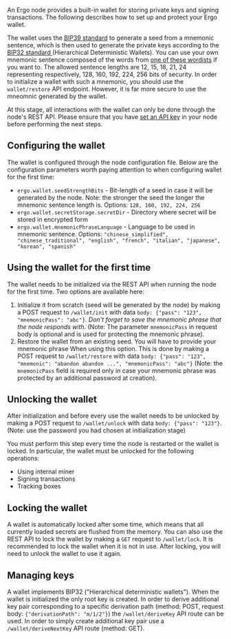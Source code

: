 An Ergo node provides a built-in wallet for storing private keys and signing transactions. The following describes how to set up and protect your Ergo wallet. 

The wallet uses the [BIP39 standard](https://github.com/bitcoin/bips/blob/master/bip-0039.mediawiki) to generate a seed from a mnemonic sentence, which is then used to generate the private keys according to the [BIP32 standard ](https://github.com/bitcoin/bips/blob/master/bip-0032.mediawiki) (Hierarchical Deterministic Wallets). You can use your own mnemonic sentence composed of the words from [one of these wordists](https://github.com/ergoplatform/ergo-wallet/tree/master/src/main/resources/wordlist) if you want to.
The allowed sentence lengths are 12, 15, 18, 21, 24 representing respectively, 128, 160, 192, 224, 256 bits of security. In order to initialize a wallet with such a mnemonic, you should use the `wallet/restore` API endpoint. 
However, it is far more secure to use the mneomnic generated by the wallet.

At this stage, all interactions with the wallet can only be done through the node's REST API. Please ensure that you have [set an API key](https://github.com/ergoplatform/ergo/wiki/Ergo-REST-API#setting-an-api-key) in your node before performing the next steps.

## Configuring the wallet

The wallet is configured through the node configuration file. Below are the configuration parameters worth paying attention to when configuring wallet for the first time:
* `ergo.wallet.seedStrengthBits` - Bit-length of a seed in case it will be generated by the node. Note: the stronger the seed the longer the mnemonic sentence length is. Options: `128, 160, 192, 224, 256`
* `ergo.wallet.secretStorage.secretDir` - Directory where secret will be stored in encrypted form
* `ergo.wallet.mnemonicPhraseLanguage` - Language to be used in mnemonic sentence. Options: `"chinese_simplified", "chinese_traditional", "english", "french", "italian", "japanese", "korean", "spanish"`

## Using the wallet for the first time

The wallet needs to be initialized via the REST API when running the node for the first time. Two options are available here: 
1. Initialize it from scratch (seed will be generated by the node) by making a POST request to `/wallet/init` with data `body: {"pass": "123", "mnemonicPass": "abc"}`. *Don't forget to save the mnemonic phrase that the node responds with*. (Note: The parameter `mnemonicPass` in request body is optional and is used for protecting the mnemonic phrase).
2. Restore the wallet from an existing seed. You will have to provide your mnemonic phrase When using this option. This is done by making a POST request to `/wallet/restore` with data `body: {"pass": "123", "mnemonic": "abandon abandon ...", "mnemonicPass": "abc"}` (Note: the `mnemonicPass` field is required only in case your mnemonic phrase was protected by an additional password at creation).

## Unlocking the wallet

After initialization and before every use the wallet needs to be unlocked by making a POST request to `/wallet/unlock` with data `body: {"pass": "123"}`. (Note: use the password you had chosen at initialization stage)

You must perform this step every time the node is restarted or the wallet is locked.
In particular, the wallet must be unlocked for the following operations:  
* Using internal miner
* Signing transactions
* Tracking boxes

## Locking the wallet

A wallet is automatically locked after some time, which means that all currently loaded secrets are flushed from the memory. You can also use the REST API to lock the wallet by making a `GET` request to `/wallet/lock`. 
It is recommended to lock the wallet when it is not in use. 
After locking, you will need to unlock the wallet to use it again.

## Managing keys

A wallet implements BIP32 ("Hierarchical deterministic wallets"). When the wallet is initialized the only root key is created.
In order to derive additional key pair corresponding to a specific derivation path (method: POST, request body: `{"derivationPath": "m/1/2"}`) the `/wallet/deriveKey` API route can be used.
In order to simply create additional key pair use a `/wallet/deriveNextKey` API route (method: GET).

